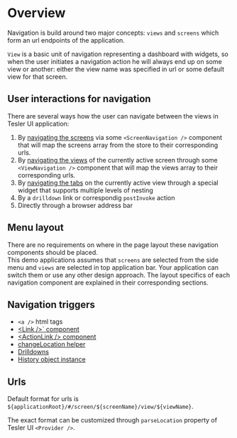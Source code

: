 # Overview

Navigation is build around two major concepts: `views` and `screens` which form an url endpoints of the application.

`View` is a basic unit of navigation representing a dashboard with widgets, so when the user initiates a navigation action he will always end up on some view or another: either the view name was specified in url or some default view for that screen.

## User interactions for navigation

There are several ways how the user can navigate between the views in Tesler UI application:

1. By [navigating the screens](#/screen/components/view/navigation-screens/) via some `<ScreenNavigation />` component that will map the screens array from the store to their corresponding urls.
2. By [navigating the views](#/screen/components/view/navigation-views/) of the currently active screen through some `<ViewNavigation />` component that will map the views array to their corresponding urls.
3. By [navigating the tabs](#/screen/components/view/navigation-tabs/) on the currently active view through a special widget that supports multiple levels of nesting
4. By a `drilldown` link or correspondig `postInvoke` action
5. Directly through a browser address bar

## Menu layout

There are no requirements on where in the page layout these navigation components should be placed.  
This demo applications assumes that `screens` are selected from the side menu and `views` are selected in top application bar. Your application can switch them or use any other design approach.
The layout specifics of each navigation component are explained in their corresponding sections.

## Navigation triggers

<!-- TODO: A lot of clarification is needed for each trigger -->
* `<a />` html tags
* [\<Link /\>` component](https://github.com/tesler-platform/tesler-ui/blob/master/src/components/ui/Link/Link.tsx)
* [\<ActionLink /\> component](https://github.com/tesler-platform/tesler-ui/blob/master/src/components/ui/ActionLink/ActionLink.tsx)
* [changeLocation helper](https://github.com/tesler-platform/tesler-ui/blob/ed5e3e6851955efb331a05e3ce65590df0c10861/src/reducers/router.ts#L15)
* [Drilldowns](https://github.com/tesler-platform/tesler-ui/blob/ed5e3e6851955efb331a05e3ce65590df0c10861/src/epics/router.ts#L153)
* [History object instance](https://github.com/tesler-platform/tesler-ui/blob/ed5e3e6851955efb331a05e3ce65590df0c10861/src/reducers/router.ts#L8)

## Urls

Default format for urls is `${applicationRoot}/#/screen/${screenName}/view/${viewName}`.

<!-- TODO: Should reference a tutorial page -->
The exact format can be customized through `parseLocation` property of Tesler UI `<Provider />`.
